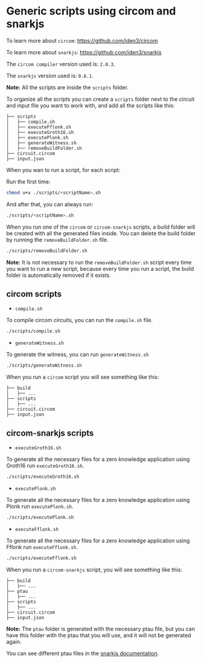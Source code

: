 # Generic scripts using circom and snarkjs

To learn more about `circom`: <https://github.com/iden3/circom>

To learn more about `snarkjs`: <https://github.com/iden3/snarkjs>

The `circom compiler` version used is: `2.0.3`.

The `snarkjs` version used is: `0.6.1`.

**Note:** All the scripts are inside the `scripts` folder.

To organize all the scripts you can create a `scripts` folder next to the circuit and input file you want to work with, and add all the scripts like this:

```text
├── scripts
│   ├── compile.sh
│   ├── executeFflonk.sh
│   ├── executeGroth16.sh
│   ├── executePlonk.sh
│   ├── generateWitness.sh
│   ├── removeBuildFolder.sh
├── circuit.circom
├── input.json
```

When you wan to run a script, for each script:

Run the first time:

```bash
chmod u+x ./scripts/<scriptName>.sh
```

And after that, you can always run:

```bash
./scripts/<scriptName>.sh
```

When you run one of the `circom` or `circom-snarkjs` scripts, a build folder will be created with all the generated files inside. You can delete the build folder by running the `removeBuildFolder.sh` file.

```bash
./scripts/removeBuildFolder.sh
```

**Note:** It is not necessary to run the `removeBuildFolder.sh` script every time you want to run a new script, because every time you run a script, the build folder is automatically removed if it exists.

## circom scripts

- `compile.sh`

To compile circom circuits, you can run the `compile.sh` file.

```bash
./scripts/compile.sh
```

- `generateWitness.sh`

To generate the witness, you can run `generateWitness.sh`

```bash
./scripts/generateWitness.sh
```

When you run a `circom` script you will see something like this:

```text
├── build
│   ├── ...
├── scripts
│   ├── ...
├── circuit.circom
├── input.json
```

## circom-snarkjs scripts

- `executeGroth16.sh`

To generate all the necessary files for a zero knowledge application using Groth16 run `executeGroth16.sh`.

```bash
./scripts/executeGroth16.sh
```

- `executePlonk.sh`

To generate all the necessary files for a zero knowledge application using Plonk run `executePlonk.sh`.

```bash
./scripts/executePlonk.sh
```

- `executeFflonk.sh`

To generate all the necessary files for a zero knowledge application using Fflonk run `executeFflonk.sh`.

```bash
./scripts/executeFflonk.sh
```

When you run a `circom-snarkjs` script, you will see something like this:

```text
├── build
│   ├── ...
├── ptau
│   ├── ...
├── scripts
│   ├── ...
├── circuit.circom
├── input.json
```

**Note:** The `ptau` folder is generated with the necessary ptau file, but you can have this folder with the ptau that you will use, and it will not be generated again.

You can see different ptau files in the [snarkjs documentation](https://github.com/iden3/snarkjs#7-prepare-phase-2).
